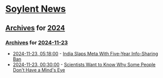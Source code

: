 # [Soylent News](../../../README.md)

## [Archives](../../index.md) for [2024](../index.md)

### [Archives](../../index.md) for [2024-11-23](index.md)

* [2024-11-23, 05:18:00](https://soylentnews.org/article.pl?sid=24/11/22/0238243&from=rss) - [India Slaps Meta With Five-Year Info-Sharing Ban](https://soylentnews.org/article.pl?sid=24/11/22/0238243&from=rss)
* [2024-11-23, 00:30:00](https://soylentnews.org/article.pl?sid=24/11/21/0216232&from=rss) - [Scientists Want to Know Why Some People Don't Have a Mind's Eye](https://soylentnews.org/article.pl?sid=24/11/21/0216232&from=rss)
